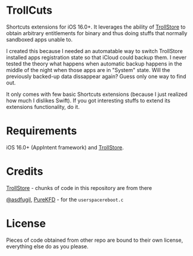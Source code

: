 # TrollCuts
Shortcuts extensions for iOS 16.0+. It leverages the ability of [TrollStore](https://github.com/opa334/TrollStore) to obtain arbitrary entitlements for binary and thus doing stuffs that normally sandboxed apps unable to. 

I created this because I needed an automatable way to switch TrollStore installed apps registration state so that iCloud could backup them. I never tested the theory what happens when automatic backup happens in the middle of the night when those apps are in "System" state. Will the previously backed-up data dissappear again? Guess only one way to find out. 

It only comes with few basic Shortcuts extensions (because I just realized how much I dislikes Swift). If you got interesting stuffs to extend its extensions functionality, do it.

# Requirements
iOS 16.0+ (AppIntent framework) and [TrollStore](https://github.com/opa334/TrollStore).

# Credits
[TrollStore](https://github.com/opa334/TrollStore) - chunks of code in this repository are from there

 [@asdfugil](https://gist.github.com/asdfugil/e7b2fd92d8956716c46df54d4b1043e6), [PureKFD](https://github.com/PureKFD/PureKFD) - for the `userspacereboot.c`

# License
Pieces of code obtained from other repo are bound to their own license, everything else do as you please.
